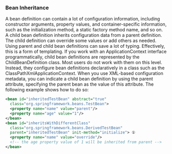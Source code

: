 ### Bean Inheritance

A bean definition can contain a lot of configuration information, including constructor arguments,
property values, and container-specific information, such as the initialization method, a static
factory method name, and so on. A child bean definition inherits configuration data from a parent
definition. The child definition can override some values or add others as needed. Using parent and
child bean definitions can save a lot of typing. Effectively, this is a form of templating.
If you work with an ApplicationContext interface programmatically, child bean definitions are
represented by the ChildBeanDefinition class. Most users do not work with them on this level.
Instead, they configure bean definitions declaratively in a class such as the
ClassPathXmlApplicationContext. When you use XML-based configuration metadata, you can
indicate a child bean definition by using the parent attribute, specifying the parent bean as the
value of this attribute. The following example shows how to do so:

```xml
<bean id="inheritedTestBean" abstract="true"
  class="org.springframework.beans.TestBean">
  <property name="name" value="parent"/>
  <property name="age" value="1"/>
</bean>
<bean id="inheritsWithDifferentClass"
  class="org.springframework.beans.DerivedTestBean"
  parent="inheritedTestBean" init-method="initialize"> ①
  <property name="name" value="override"/>
  <!-- the age property value of 1 will be inherited from parent -->
</bean>
```